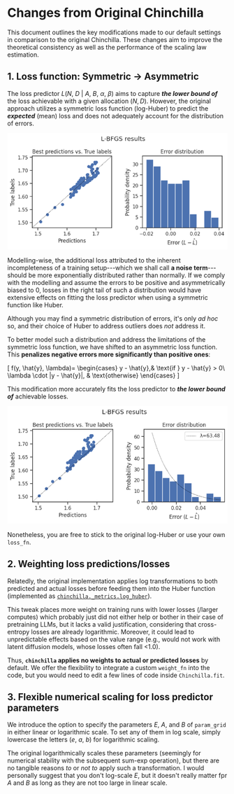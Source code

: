 # Changes from Original Chinchilla

This document outlines the key modifications made to our default settings in comparison to the original Chinchilla.
These changes aim to improve the theoretical consistency as well as the performance of the scaling law estimation.

## 1. Loss function: Symmetric → Asymmetric

The loss predictor $L(N,\ D\ |\ A,\ B,\ \alpha,\ \beta)$ aims to capture **_the lower bound of_** the loss achievable with a given allocation $(N, D)$.
However, the original approach utilizes a symmetric loss function (log-Huber) to predict the **_expected_** (mean) loss and does not adequately account for the distribution of errors.

![L-BFGS optimization with log-Huber](./imgs/LBFGS--symmetric.png)

Modelling-wise, the additional loss attributed to the inherent incompleteness of a training setup---which we shall call **a noise term**---should be more exponentially distributed rather than normally.
If we comply with the modelling and assume the errors to be positive and  asymmetrically biased to 0, losses in the right tail of such a distribution would have extensive effects on fitting the loss predictor when using a symmetric function like Huber.

Although you may find a symmetric distribution of errors, it's only _ad hoc_ so, and their choice of Huber to address outliers does *not* address it.

To better model such a distribution and address the limitations of the symmetric loss function, we have shifted to an asymmetric loss function. This **penalizes negative errors more significantly than positive ones**:

\[
f(y, \hat{y}, \lambda)=
\begin{cases}
y - \hat{y},& \text{if } y - \hat{y} > 0\\
\lambda \cdot |y - \hat{y}|, & \text{otherwise}
\end{cases}
\]

This modification more accurately fits the loss predictor to **_the lower bound of_** achievable losses.

![L-BFGS optimization with asymmetric MAE](./imgs/LBFGS--asymmetric.png)

Nonetheless, you are free to stick to the original log-Huber or use your own `loss_fn`.

## 2. Weighting loss predictions/losses

Relatedly, the original implementation applies log transformations to both predicted and actual losses before feeding them into the Huber function (implemented as [`chinchilla._metrics.log_huber`](https://github.com/kyo-takano/chinchilla/blob/master/chinchilla/_metrics.py)).

This tweak places more weight on training runs with lower losses (/larger computes) which probably just did not either help or bother in their case of pretraining LLMs, but it lacks a valid justification, considering that cross-entropy losses are already logarithmic.
Moreover, it could lead to unpredictable effects based on the value range (e.g., would not work with latent diffusion models, whose losses often fall <1.0).

Thus, **`chinchilla` applies no weights to actual or predicted losses** by default.
We offer the flexibility to integrate a custom `weight_fn` into the code, but you would need to edit a few lines of code inside `Chinchilla.fit`.

## 3. Flexible numerical scaling for loss predictor parameters

We introduce the option to specify the parameters $E$, $A$, and $B$ of `param_grid` in either linear or logarithmic scale.
To set any of them in log scale, simply lowercase the letters ($e$, $a$, $b$) for logarithmic scaling.

The original logarithmically scales these parameters (seemingly for numerical stability with the subsequent sum-exp operation), but there are no tangible reasons _to_ or _not to_ apply such a transformation.
I would personally suggest that you don't log-scale $E$, but it doesn't really matter fpr $A$ and $B$ as long as they are not too large in linear scale.
